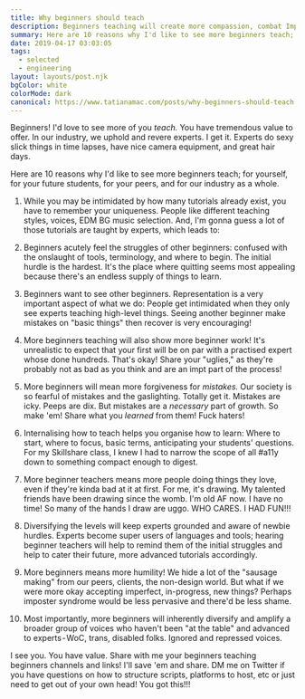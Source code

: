 ```yaml
---
title: Why beginners should teach
description: Beginners teaching will create more compassion, combat Imposter Syndrome, and diversify industry voices.
summary: Here are 10 reasons why I'd like to see more beginners teach; for yourself, for your future students, for your peers, and for our industry as a whole.
date: 2019-04-17 03:03:05
tags:
  - selected
  - engineering
layout: layouts/post.njk
bgColor: white
colorMode: dark
canonical: https://www.tatianamac.com/posts/why-beginners-should-teach
---
```


Beginners! I'd love to see more of you _teach._ You have tremendous value to offer. In our industry, we uphold and revere experts. I get it. Experts do sexy slick things in time lapses, have nice camera equipment, and great hair days.

Here are 10 reasons why I'd like to see more beginners teach; for yourself, for your future students, for your peers, and for our industry as a whole.

1. While you may be intimidated by how many tutorials already exist, you have to remember your uniqueness. People like different teaching styles, voices, EDM BG music selection. And, I'm gonna guess a lot of those tutorials are taught by experts, which leads to:

2. Beginners acutely feel the struggles of other beginners: confused with the onslaught of tools, terminology, and where to begin. The initial hurdle is the hardest. It's the place where quitting seems most appealing because there's an endless supply of things to learn.

3. Beginners want to see other beginners. Representation is a very important aspect of what we do: People get intimidated when they only see experts teaching high-level things. Seeing another beginner make mistakes on "basic things" then recover is very encouraging!

4. More beginners teaching will also show more beginner work! It's unrealistic to expect that your first will be on par with a practised expert whose done hundreds. That's okay! Share your "uglies," as they're probably not as bad as you think and are an impt part of the process!

5. More beginners will mean more forgiveness for _mistakes._ Our society is so fearful of mistakes and the gaslighting. Totally get it. Mistakes are icky. Peeps are dix. But mistakes are a _necessary_ part of growth. So make 'em! Share what you _learned_ from them! Fuck haters!

6. Internalising how to teach helps you organise how to learn: Where to start, where to focus, basic terms, anticipating your students' questions. For my Skillshare class, I knew I had to narrow the scope of all #a11y down to something compact enough to digest.

7. More beginner teachers means more people doing things they love, even if they're kinda bad at it at first. For me, it's drawing. My talented friends have been drawing since the womb. I'm old AF now. I have no time! So many of the hands I draw are uggo. WHO CARES. I HAD FUN!!!

8. Diversifying the levels will keep experts grounded and aware of newbie hurdles. Experts become super users of languages and tools; hearing beginner teachers will help to remind them of the initial struggles and help to cater their future, more advanced tutorials accordingly.

9. More beginners means more humility! We hide a lot of the "sausage making" from our peers, clients, the non-design world. But what if we were more okay accepting imperfect, in-progress, new things? Perhaps imposter syndrome would be less pervasive and there'd be less shame.

10. Most importantly, more beginners will inherently diversify and amplify a broader group of voices who haven't been "at the table" and advanced to experts - WoC, trans, disabled folks. Ignored and repressed voices.

I see you. You have value. Share with me your beginners teaching beginners channels and links! I'll save 'em and share. DM me on Twitter if you have questions on how to structure scripts, platforms to host, etc or just need to get out of your own head! You got this!!!
